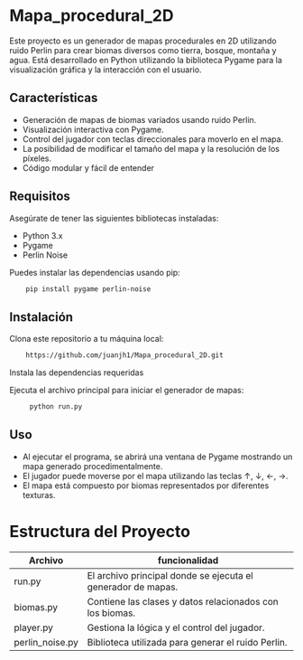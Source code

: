 # Mapa_procedural_2D

Este proyecto es un generador de mapas procedurales en 2D utilizando ruido Perlin para crear biomas diversos como tierra, bosque, montaña y agua. Está desarrollado en Python utilizando la biblioteca Pygame para la visualización gráfica y la interacción con el usuario.


## Características
- Generación de mapas de biomas variados usando ruido Perlin.
- Visualización interactiva con Pygame.
- Control del jugador con teclas direccionales para moverlo en el mapa.
- La posibilidad de modificar el tamaño del mapa y la resolución de los píxeles.
- Código modular y fácil de entender

## Requisitos
Asegúrate de tener las siguientes bibliotecas instaladas:

- Python 3.x
- Pygame
- Perlin Noise

Puedes instalar las dependencias usando pip:


```sh
    pip install pygame perlin-noise
```

## Instalación
Clona este repositorio a tu máquina local:

```sh
    https://github.com/juanjh1/Mapa_procedural_2D.git
```
Instala las dependencias requeridas

Ejecuta el archivo principal para iniciar el generador de mapas:

```sh
     python run.py
```

## Uso
- Al ejecutar el programa, se abrirá una ventana de Pygame mostrando un mapa generado procedimentalmente.
- El jugador puede moverse por el mapa utilizando las teclas ↑, ↓, ←, →.
- El mapa está compuesto por biomas representados por diferentes texturas.
# Estructura del Proyecto

| Archivo                       |                           funcionalidad                           |    
| ------                        |                               ------                              |
| run.py                        |     El archivo principal donde se ejecuta el generador de mapas.  |
| biomas.py                     |     Contiene las clases y datos relacionados con los biomas.      |
| player.py                     |     Gestiona la lógica y el control del jugador.                  |
| perlin_noise.py               |     Biblioteca utilizada para generar el ruido Perlin.            |


